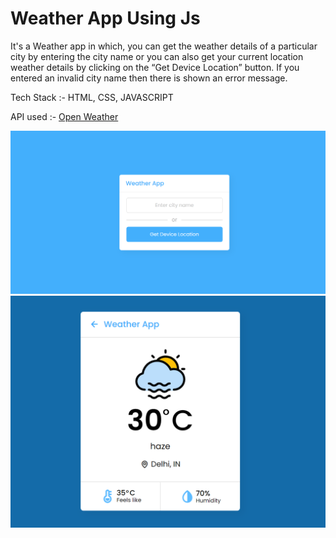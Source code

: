 # Weather App Using Js
It's a Weather app in which, you can get the weather details of a particular city by entering the city name or you can also get your current location weather details by clicking on the “Get Device Location” button. If you entered an invalid city name then there is shown an error message.

Tech Stack :- HTML, CSS, JAVASCRIPT

API used :- [Open Weather](https://openweathermap.org/api)

![Screenshot](https://github.com/Rishikavishnoi/WeatherAppUsingJs/blob/main/Screenshot1.png)
![Screenshots](Screenshot2.png)
